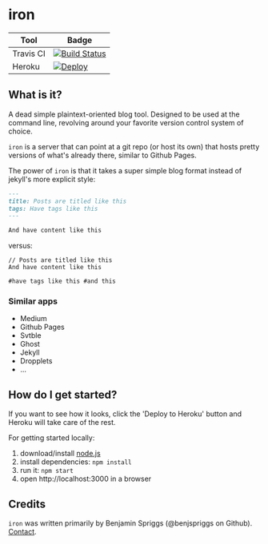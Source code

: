 # iron

| Tool      | Badge                                                                                                               |
| --------- | ------------------------------------------------------------------------------------------------------------------- |
| Travis CI | [![Build Status](https://travis-ci.com/benjspriggs/iron.svg?branch=master)](https://travis-ci.com/benjspriggs/iron) |
| Heroku    | [![Deploy](https://www.herokucdn.com/deploy/button.png)](https://heroku.com/deploy)                                 |

## What is it?

A dead simple plaintext-oriented blog tool. Designed to be used at the command line, revolving around your favorite version control system of choice.

`iron` is a server that can point at a git repo (or host its own) that hosts pretty versions of what's already there, similar to Github Pages.

The power of `iron` is that it takes a super simple blog format instead of jekyll's more explicit style:

```md
---
title: Posts are titled like this
tags: Have tags like this
---

And have content like this
```

versus:

```
// Posts are titled like this
And have content like this

#have tags like this #and this
```

### Similar apps

- Medium
- Github Pages
- Svtble
- Ghost
- Jekyll
- Dropplets
- ...

## How do I get started?

If you want to see how it looks, click the 'Deploy to Heroku' button and Heroku will take care of the rest.

For getting started locally:

1.  download/install [node.js](http://nodejs.org/)
1.  install dependencies: `npm install`
1.  run it: `npm start`
1.  open http://localhost:3000 in a browser

## Credits

`iron` was written primarily by Benjamin Spriggs (@benjspriggs on Github). [Contact](mailto:ben@sprico.com).
